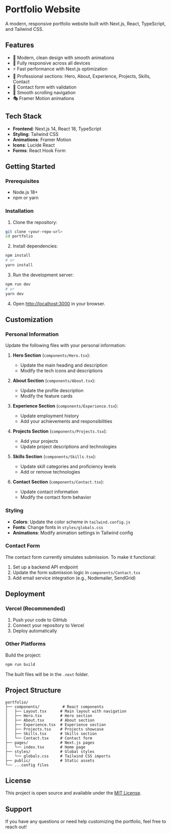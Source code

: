 # Portfolio Website

A modern, responsive portfolio website built with Next.js, React, TypeScript, and Tailwind CSS.

## Features

- 🎨 Modern, clean design with smooth animations
- 📱 Fully responsive across all devices
- ⚡ Fast performance with Next.js optimization
- 🎯 Professional sections: Hero, About, Experience, Projects, Skills, Contact
- 📧 Contact form with validation
- 🌟 Smooth scrolling navigation
- 🎭 Framer Motion animations

## Tech Stack

- **Frontend**: Next.js 14, React 18, TypeScript
- **Styling**: Tailwind CSS
- **Animations**: Framer Motion
- **Icons**: Lucide React
- **Forms**: React Hook Form

## Getting Started

### Prerequisites

- Node.js 18+ 
- npm or yarn

### Installation

1. Clone the repository:
```bash
git clone <your-repo-url>
cd portfolio
```

2. Install dependencies:
```bash
npm install
# or
yarn install
```

3. Run the development server:
```bash
npm run dev
# or
yarn dev
```

4. Open [http://localhost:3000](http://localhost:3000) in your browser.

## Customization

### Personal Information

Update the following files with your personal information:

1. **Hero Section** (`components/Hero.tsx`):
   - Update the main heading and description
   - Modify the tech icons and descriptions

2. **About Section** (`components/About.tsx`):
   - Update the profile description
   - Modify the feature cards

3. **Experience Section** (`components/Experience.tsx`):
   - Update employment history
   - Add your achievements and responsibilities

4. **Projects Section** (`components/Projects.tsx`):
   - Add your projects
   - Update project descriptions and technologies

5. **Skills Section** (`components/Skills.tsx`):
   - Update skill categories and proficiency levels
   - Add or remove technologies

6. **Contact Section** (`components/Contact.tsx`):
   - Update contact information
   - Modify the contact form behavior

### Styling

- **Colors**: Update the color scheme in `tailwind.config.js`
- **Fonts**: Change fonts in `styles/globals.css`
- **Animations**: Modify animation settings in Tailwind config

### Contact Form

The contact form currently simulates submission. To make it functional:

1. Set up a backend API endpoint
2. Update the form submission logic in `components/Contact.tsx`
3. Add email service integration (e.g., Nodemailer, SendGrid)

## Deployment

### Vercel (Recommended)

1. Push your code to GitHub
2. Connect your repository to Vercel
3. Deploy automatically

### Other Platforms

Build the project:
```bash
npm run build
```

The built files will be in the `.next` folder.

## Project Structure

```
portfolio/
├── components/          # React components
│   ├── Layout.tsx      # Main layout with navigation
│   ├── Hero.tsx        # Hero section
│   ├── About.tsx       # About section
│   ├── Experience.tsx  # Experience section
│   ├── Projects.tsx    # Projects showcase
│   ├── Skills.tsx      # Skills section
│   └── Contact.tsx     # Contact form
├── pages/              # Next.js pages
│   └── index.tsx       # Home page
├── styles/             # Global styles
│   └── globals.css     # Tailwind CSS imports
├── public/             # Static assets
└── ...config files
```

## License

This project is open source and available under the [MIT License](LICENSE).

## Support

If you have any questions or need help customizing the portfolio, feel free to reach out!
